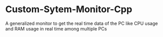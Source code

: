 # Custom-Sytem-Monitor-Cpp
A generalized monitor to get the real time data of the PC like CPU usage and RAM usage in real time among multiple PCs
